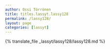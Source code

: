```yaml
---
author: Ossi Törrönen
title: titles.lassyt.lassy128
permalink: /lassy128/
layout: page
categories: [lassyt]
---
```

{% translate_file _lassyt/lassy128/lassy128.md %}